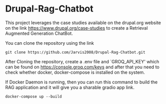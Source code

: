 # Drupal-Rag-Chatbot

This project leverages the case studies available on the drupal.org website on the link https://www.drupal.org/case-studies to create a Retrieval Augmented Generation ChatBot.

You can clone the repository using the link

`git clone https://github.com/Jarvis2008/Drupal-Rag-Chatbot.git`

After Cloning the repository, create a .env file and `GROQ_API_KEY' which can be found on https://console.groq.com/keys  and after that you need to check whether docker, docker-compose is installed on the system.

If Docker Daemon is running, then you can run this command to build the RAG application and it will give you a sharable gradio app link.

`docker-compose up --build`
